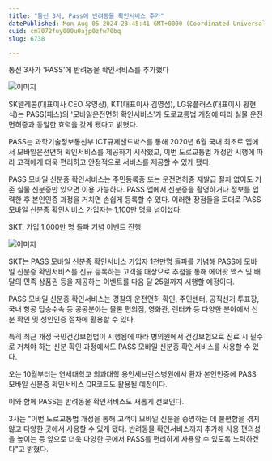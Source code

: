 ```yaml
---
title: "통신 3사, Pass에 반려동물 확인서비스 추가"
datePublished: Mon Aug 05 2024 23:45:41 GMT+0000 (Coordinated Universal Time)
cuid: cm7072fuy000u0ajp0zfw70bq
slug: 6738

---
```



통신 3사가 'PASS'에 반려동물 확인서비스를 추가했다

![이미지](https://cdn.hashnode.com/res/hashnode/image/upload/v1739260954181/3b3306d8-77e8-4231-a14d-fc1c0f153fa6.jpeg)

SK텔레콤(대표이사 CEO 유영상), KT(대표이사 김영섭), LG유플러스(대표이사 황현식)는 PASS(패스)의 '모바일운전면허 확인서비스'가 도로교통법 개정에 따라 실물 운전면허증과 동일한 효력을 갖게 됐다고 밝혔다.

PASS는 과학기술정보통신부 ICT규제샌드박스를 통해 2020년 6월 국내 최초로 앱에서 모바일운전면허 확인서비스를 제공하기 시작했고, 이번 도로교통법 개정안 시행에 따라 고객에게 더욱 편리하고 안정적으로 서비스를 제공할 수 있게 됐다.

PASS 모바일 신분증 확인서비스는 주민등록증 또는 운전면허증 재발급 절차 없이도 기존 실물 신분증만 있으면 이용 가능하다. PASS 앱에서 신분증을 촬영하거나 정보를 입력한 후 본인인증 과정을 거치면 손쉽게 등록할 수 있다. 이러한 장점들을 토대로 PASS 모바일 신분증 확인서비스 가입자는 1,100만 명을 넘어섰다.

SKT, 가입 1,000만 명 돌파 기념 이벤트 진행

![이미지](https://cdn.hashnode.com/res/hashnode/image/upload/v1739260956279/23ccd8ee-5375-412a-bb2e-de258d361853.jpeg)

SKT는 PASS 모바일 신분증 확인서비스 가입자 1천만명 돌파를 기념해 PASS에 모바일 신분증 확인서비스를 신규 등록하는 고객을 대상으로 추첨을 통해 에어팟 맥스 및 배달의 민족 상품권 등을 제공하는 이벤트를 다음 달 25일까지 시행할 예정이다.

PASS 모바일 신분증 확인서비스는 경찰의 운전면허 확인, 주민센터, 공직선거 투표장, 국내 항공 탑승수속 등 공공분야는 물론 편의점, 영화관, 렌터카 등 다양한 분야에서 신분 확인 및 성인인증 절차에 활용할 수 있다.

특히 최근 개정 국민건강보험법이 시행됨에 따라 병의원에서 건강보험으로 진료 시 필수로 거쳐야 하는 신분 확인 과정에서도 PASS 모바일 신분증 확인서비스를 사용할 수 있다.

오는 10월부터는 연세대학교 의과대학 용인세브란스병원에서 환자 본인인증에 PASS 모바일 신분증 확인서비스 QR코드도 활용될 예정이다.

이와 함께 PASS는 반려동물 확인서비스도 새롭게 선보인다.

3사는 "이번 도로교통법 개정을 통해 고객이 모바일 신분을 증명하는 데 불편함을 겪지 않고 다양한 곳에서 사용할 수 있게 됐다. 반려동물 확인서비스까지 추가해 사용 편의성을 높이는 등 앞으로 더욱 다양한 곳에서 PASS를 편리하게 사용할 수 있도록 노력하겠다"고 밝혔다.